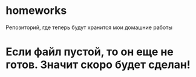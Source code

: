 # homeworks
Репозиторий, где теперь будут хранится мои домашние работы

# Если файл пустой, то он еще не готов. Значит скоро будет сделан!
